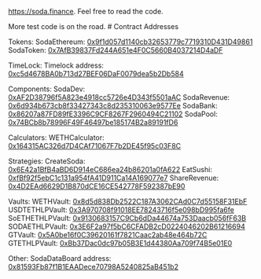 https://soda.finance. Feel free to read the code.


More test code is on the road.	# Contract Addresses

Tokens:
SodaEthereum: [0x9f1d057d1140cb32653779c7719310D431D49861](https://etherscan.io/address/0x9f1d057d1140cb32653779c7719310D431D49861)
SodaToken: [0x7AfB39837Fd244A651e4F0C5660B4037214D4aDF](https://etherscan.io/address/0x7AfB39837Fd244A651e4F0C5660B4037214D4aDF)

TimeLock:
Timelock address: [0xc5d4678BA0b713d27BEF06DaF0079dea5b2Db584](https://etherscan.io/address/0xc5d4678BA0b713d27BEF06DaF0079dea5b2Db584)

Components:
SodaDev: [0xAF2D38796f5A823e4918cc5726e4D343f5501aAC](https://etherscan.io/address/0xAF2D38796f5A823e4918cc5726e4D343f5501aAC)
SodaRevenue: [0x6d934b673cb8f33427343c8d235310063e9577Ee](https://etherscan.io/address/0x6d934b673cb8f33427343c8d235310063e9577Ee)
SodaBank: [0x86207a87FD89fE3396C9CF8267F2960494C21102](https://etherscan.io/address/0x86207a87FD89fE3396C9CF8267F2960494C21102)
SodaPool: [0x74BCb8b78996F49F46497be185174B2a89191fD6](https://etherscan.io/address/0x74BCb8b78996F49F46497be185174B2a89191fD6)

Calculators:
WETHCalculator: [0x164315AC326d7D4CAf71067F7b2DE45f95c03F8C](https://etherscan.io/address/0x164315AC326d7D4CAf71067F7b2DE45f95c03F8C)

Strategies:
CreateSoda: [0x6E42a1BfB4aBD6D914eC686ea24b86201a0fA622](https://etherscan.io/address/0x6E42a1BfB4aBD6D914eC686ea24b86201a0fA622)
EatSushi: [0xfBf92f5ebC1c131a954fA41D911Ca14A169077e7](https://etherscan.io/address/0xfBf92f5ebC1c131a954fA41D911Ca14A169077e7)
ShareRevenue: [0x4D2EAd6629D1B870dCE16CE542778F592387bE90](https://etherscan.io/address/0x4D2EAd6629D1B870dCE16CE542778F592387bE90)

Vaults:
WETHVault: [0x8d5d838Db2522C187A3062CAd0C7d55158F31EbF](https://etherscan.io/address/0x8d5d838Db2522C187A3062CAd0C7d55158F31EbF)
USDTETHLPVault: [0x3A970708f91018EE78243716f5e098bD995fa6fe](https://etherscan.io/address/0x3A970708f91018EE78243716f5e098bD995fa6fe)
SoETHETHLPVault: [0x9130683157C9Cb6dDa44674a753Daacb056fF63B](https://etherscan.io/address/0x9130683157C9Cb6dDa44674a753Daacb056fF63B)
SODAETHLPVault: [0x3E6F2a97f5bC6CFADB2cD0224046202B61216694](https://etherscan.io/address/0x3E6F2a97f5bC6CFADB2cD0224046202B61216694)
GTVault: [0x5A0be16f0C39620161f7821Caac2ab48e464b72C](https://etherscan.io/address/0x5A0be16f0C39620161f7821Caac2ab48e464b72C)
GTETHLPVault: [0xBb37Dac0dc97b05B3E1d44380Aa709f74B5e01E0](https://etherscan.io/address/0xBb37Dac0dc97b05B3E1d44380Aa709f74B5e01E0)

Other:
SodaDataBoard address: [0x81593Fb87f1B1EAADece70798A5240825aB451b2](https://etherscan.io/address/0x81593Fb87f1B1EAADece70798A5240825aB451b2)
